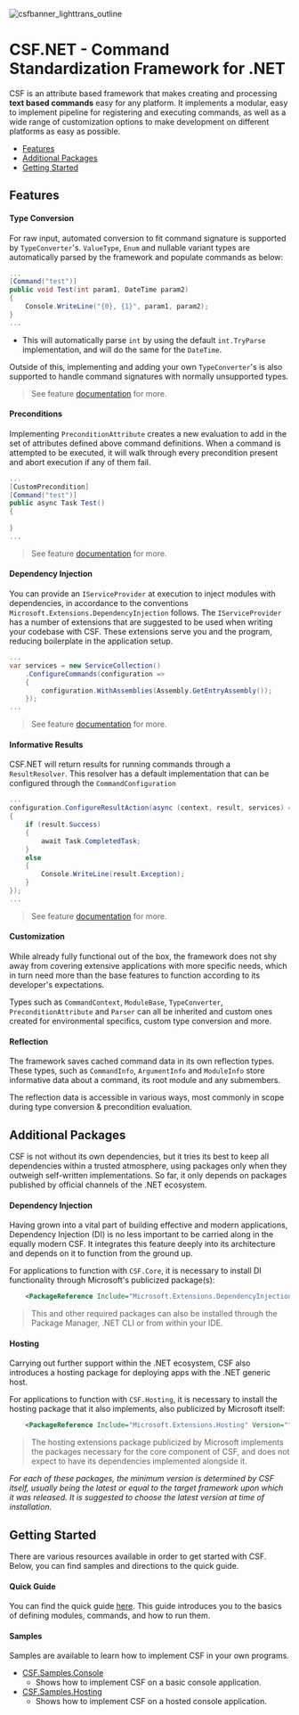 ![csfbanner_lighttrans_outline](https://github.com/csmir/CSF.NET/assets/68127614/7255e535-41b6-431c-87f2-2d9aa18ef6f9)

# CSF.NET - Command Standardization Framework for .NET

CSF is an attribute based framework that makes creating and processing **text based commands** easy for any platform. It implements a modular, easy to implement pipeline for registering and executing commands, as well as a wide range of customization options to make development on different platforms as easy as possible.

- [Features](#features)
- [Additional Packages](#additional-packages)
- [Getting Started](#getting-started)

## Features

#### Type Conversion

For raw input, automated conversion to fit command signature is supported by `TypeConverter`'s. `ValueType`, `Enum` and nullable variant types are automatically parsed by the framework and populate commands as below:

```cs
...
[Command("test")]
public void Test(int param1, DateTime param2)
{
    Console.WriteLine("{0}, {1}", param1, param2);
}
...
```
- This will automatically parse `int` by using the default `int.TryParse` implementation, and will do the same for the `DateTime`.

Outside of this, implementing and adding your own `TypeConverter`'s is also supported to handle command signatures with normally unsupported types.

> See feature [documentation](https://github.com/csmir/CSF.NET/wiki/Type-Conversion) for more.

#### Preconditions

Implementing `PreconditionAttribute` creates a new evaluation to add in the set of attributes defined above command definitions. 
When a command is attempted to be executed, it will walk through every precondition present and abort execution if any of them fail.

```cs
...
[CustomPrecondition]
[Command("test")]
public async Task Test()
{
    
}
...
```

> See feature [documentation](https://github.com/csmir/CSF.NET/wiki/Preconditions) for more.

#### Dependency Injection

You can provide an `IServiceProvider` at execution to inject modules with dependencies, in accordance to the conventions `Microsoft.Extensions.DependencyInjection` follows. The `IServiceProvider` has a number of extensions that are suggested to be used when writing your codebase with CSF. These extensions serve you and the program, reducing boilerplate in the application setup.

```cs
...
var services = new ServiceCollection()
    .ConfigureCommands(configuration =>
    {
        configuration.WithAssemblies(Assembly.GetEntryAssembly());
    });
...
```

> See feature [documentation](https://github.com/csmir/CSF.NET/wiki/Dependency-Injection) for more.

#### Informative Results

CSF.NET will return results for running commands through a `ResultResolver`. This resolver has a default implementation that can be configured through the `CommandConfiguration`

```cs
...
configuration.ConfigureResultAction(async (context, result, services) =>
{
    if (result.Success)
    {
        await Task.CompletedTask;
    }
    else
    {
        Console.WriteLine(result.Exception);
    }
});
...
```


> See feature [documentation](https://github.com/csmir/CSF.NET/wiki/Results) for more.

#### Customization

While already fully functional out of the box, the framework does not shy away from covering extensive applications with more specific needs, which in turn need more than the base features to function according to its developer's expectations. 

Types such as `CommandContext`, `ModuleBase`, `TypeConverter`, `PreconditionAttribute` and `Parser` can all be inherited and custom ones created for environmental specifics, custom type conversion and more.

#### Reflection

The framework saves cached command data in its own reflection types. 
These types, such as `CommandInfo`, `ArgumentInfo` and `ModuleInfo` store informative data about a command, its root module and any submembers.

The reflection data is accessible in various ways, most commonly in scope during type conversion & precondition evaluation.

## Additional Packages

CSF is not without its own dependencies, but it tries its best to keep all dependencies within a trusted atmosphere, using packages only when they outweigh self-written implementations. So far, it only depends on packages published by official channels of the .NET ecosystem.

#### Dependency Injection

Having grown into a vital part of building effective and modern applications, Dependency Injection (DI) is no less important to be carried along in the equally modern CSF. 
It integrates this feature deeply into its architecture and depends on it to function from the ground up. 

For applications to function with `CSF.Core`, it is necessary to install DI functionality through Microsoft's publicized package(s):

```xml
    <PackageReference Include="Microsoft.Extensions.DependencyInjection" Version="" />
```
> This and other required packages can also be installed through the Package Manager, .NET CLI or from within your IDE.

#### Hosting

Carrying out further support within the .NET ecosystem, CSF also introduces a hosting package for deploying apps with the .NET generic host. 

For applications to function with `CSF.Hosting`, it is necessary to install the hosting package that it also implements, also publicized by Microsoft itself:

```xml
    <PackageReference Include="Microsoft.Extensions.Hosting" Version="" />
```

> The hosting extensions package publicized by Microsoft implements the packages necessary for the core component of CSF, and does not expect to have its dependencies implemented alongside it.

*For each of these packages, the minimum version is determined by CSF itself, usually being the latest or equal to the target framework upon which it was released. It is suggested to choose the latest version at time of installation.*

## Getting Started

There are various resources available in order to get started with CSF. Below, you can find samples and directions to the quick guide.

#### Quick Guide

You can find the quick guide [here](https://github.com/csmir/CSF.NET/wiki/Quick-Guide). 
This guide introduces you to the basics of defining modules, commands, and how to run them.

#### Samples

Samples are available to learn how to implement CSF in your own programs.

- [CSF.Samples.Console](https://github.com/csmir/CSF.NET/tree/master/examples/CSF.Samples.Console)
  - Shows how to implement CSF on a basic console application.
- [CSF.Samples.Hosting](https://github.com/csmir/CSF.NET/tree/master/examples/CSF.Samples.Console)
  - Shows how to implement CSF on a hosted console application.
